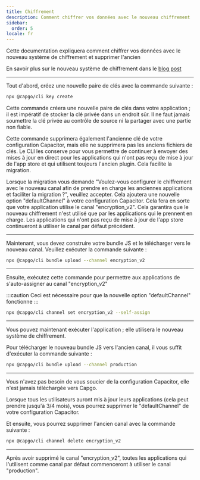 ```yaml
---
title: Chiffrement
description: Comment chiffrer vos données avec le nouveau chiffrement
sidebar:
  order: 5
locale: fr
---
```


Cette documentation expliquera comment chiffrer vos données avec le nouveau système de chiffrement et supprimer l'ancien

En savoir plus sur le nouveau système de chiffrement dans le [blog post](/blog/introducing-end-to-end-security-to-capacitor-updater-with-code-signing)

---

Tout d'abord, créez une nouvelle paire de clés avec la commande suivante :

```bash
npx @capgo/cli key create
```

Cette commande créera une nouvelle paire de clés dans votre application ; il est impératif de stocker la clé privée dans un endroit sûr. Il ne faut jamais soumettre la clé privée au contrôle de source ni la partager avec une partie non fiable.

Cette commande supprimera également l'ancienne clé de votre configuration Capacitor, mais elle ne supprimera pas les anciens fichiers de clés. Le CLI les conserve pour vous permettre de continuer à envoyer des mises à jour en direct pour les applications qui n'ont pas reçu de mise à jour de l'app store et qui utilisent toujours l'ancien plugin. Cela facilite la migration.

Lorsque la migration vous demande "Voulez-vous configurer le chiffrement avec le nouveau canal afin de prendre en charge les anciennes applications et faciliter la migration ?", veuillez accepter. Cela ajoutera une nouvelle option "defaultChannel" à votre configuration Capacitor. Cela fera en sorte que votre application utilise le canal "encryption_v2". Cela garantira que le nouveau chiffrement n'est utilisé que par les applications qui le prennent en charge. Les applications qui n'ont pas reçu de mise à jour de l'app store continueront à utiliser le canal par défaut précédent.

---

Maintenant, vous devez construire votre bundle JS et le télécharger vers le nouveau canal. Veuillez exécuter la commande suivante :

```bash
npx @capgo/cli bundle upload --channel encryption_v2
```

---

Ensuite, exécutez cette commande pour permettre aux applications de s'auto-assigner au canal "encryption_v2"

:::caution
Ceci est nécessaire pour que la nouvelle option "defaultChannel" fonctionne
:::

```bash
npx @capgo/cli channel set encryption_v2 --self-assign
```

---

Vous pouvez maintenant exécuter l'application ; elle utilisera le nouveau système de chiffrement.

Pour télécharger le nouveau bundle JS vers l'ancien canal, il vous suffit d'exécuter la commande suivante :

```bash
npx @capgo/cli bundle upload --channel production
```

---

Vous n'avez pas besoin de vous soucier de la configuration Capacitor, elle n'est jamais téléchargée vers Capgo.

Lorsque tous les utilisateurs auront mis à jour leurs applications (cela peut prendre jusqu'à 3/4 mois), vous pourrez supprimer le "defaultChannel" de votre configuration Capacitor.

Et ensuite, vous pourrez supprimer l'ancien canal avec la commande suivante :

```bash
npx @capgo/cli channel delete encryption_v2
```

---

Après avoir supprimé le canal "encryption_v2", toutes les applications qui l'utilisent comme canal par défaut commenceront à utiliser le canal "production".